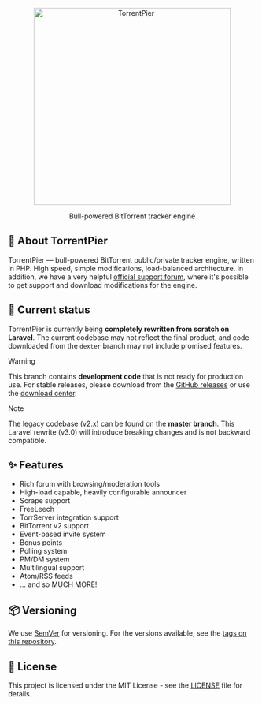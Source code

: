 <p align="center"><a href="https://torrentpier.com"><img src="https://torrentpier.com/styles/default/xenforo/bull-logo.svg" width="400px" alt="TorrentPier" /></a></p>

<p align="center">
  Bull-powered BitTorrent tracker engine
  <br/>
</p>

## 🐂 About TorrentPier

TorrentPier — bull-powered BitTorrent public/private tracker engine, written in PHP. High speed, simple modifications, load-balanced
architecture. In addition, we have a very helpful
[official support forum](https://torrentpier.com), where it's possible to get support and download modifications for the engine.

## 🌈 Current status

TorrentPier is currently being **completely rewritten from scratch on Laravel**. The current codebase may not reflect the final product, and code downloaded from the `dexter` branch may not include promised features.

> [!WARNING]
> This branch contains **development code** that is not ready for production use. For stable releases, please download from the [GitHub releases](https://github.com/torrentpier/torrentpier/releases) or use the [download center](https://nightly.link/torrentpier/torrentpier/workflows/ci/master/TorrentPier-master).

> [!NOTE]
> The legacy codebase (v2.x) can be found on the **master branch**. This Laravel rewrite (v3.0) will introduce breaking changes and is not backward compatible.

## ✨ Features
* Rich forum with browsing/moderation tools
* High-load capable, heavily configurable announcer
* Scrape support
* FreeLeech
* TorrServer integration support
* BitTorrent v2 support
* Event-based invite system
* Bonus points
* Polling system
* PM/DM system
* Multilingual support
* Atom/RSS feeds
* ... and so MUCH MORE!

## 📦 Versioning

We use [SemVer](http://semver.org/) for versioning. For the versions available, see the [tags on this repository](https://github.com/torrentpier/torrentpier/tags).

## 📖 License

This project is licensed under the MIT License - see the [LICENSE](https://github.com/torrentpier/torrentpier/blob/master/LICENSE) file for details.
